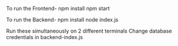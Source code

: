To run the Frontend-
npm install
npm start

To run the Backend-
npm install
node index.js

Run these simultaneously on 2 different terminals
Change database credentials in backend-index.js